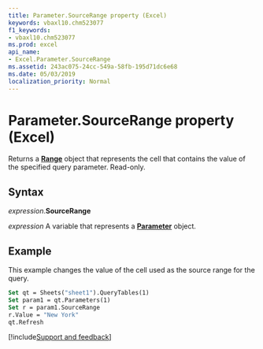```yaml
---
title: Parameter.SourceRange property (Excel)
keywords: vbaxl10.chm523077
f1_keywords:
- vbaxl10.chm523077
ms.prod: excel
api_name:
- Excel.Parameter.SourceRange
ms.assetid: 243ac075-24cc-549a-58fb-195d71dc6e68
ms.date: 05/03/2019
localization_priority: Normal
---
```



# Parameter.SourceRange property (Excel)

Returns a **[Range](Excel.Range(object).md)** object that represents the cell that contains the value of the specified query parameter. Read-only.


## Syntax

_expression_.**SourceRange**

_expression_ A variable that represents a **[Parameter](Excel.Parameter.md)** object.


## Example

This example changes the value of the cell used as the source range for the query.

```vb
Set qt = Sheets("sheet1").QueryTables(1) 
Set param1 = qt.Parameters(1) 
Set r = param1.SourceRange 
r.Value = "New York" 
qt.Refresh
```



[!include[Support and feedback](~/includes/feedback-boilerplate.md)]